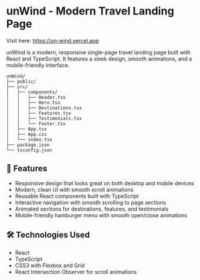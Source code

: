 # unWind - Modern Travel Landing Page

Visit here: https://un-wind.vercel.app

unWind is a modern, responsive single-page travel landing page built with React and TypeScript. It features a sleek design, smooth animations, and a mobile-friendly interface.

```
unWind/
├── public/
├── src/
│   ├── components/
│   │   ├── Header.tsx
│   │   ├── Hero.tsx
│   │   ├── Destinations.tsx
│   │   ├── Features.tsx
│   │   ├── Testimonials.tsx
│   │   └── Footer.tsx
│   ├── App.tsx
│   ├── App.css
│   └── index.tsx
├── package.json
└── tsconfig.json
```
## 🌟 Features

- Responsive design that looks great on both desktop and mobile devices
- Modern, clean UI with smooth scroll animations
- Reusable React components built with TypeScript
- Interactive navigation with smooth scrolling to page sections
- Animated sections for destinations, features, and testimonials
- Mobile-friendly hamburger menu with smooth open/close animations

## 🛠️ Technologies Used

- React
- TypeScript
- CSS3 with Flexbox and Grid
- React Intersection Observer for scroll animations

